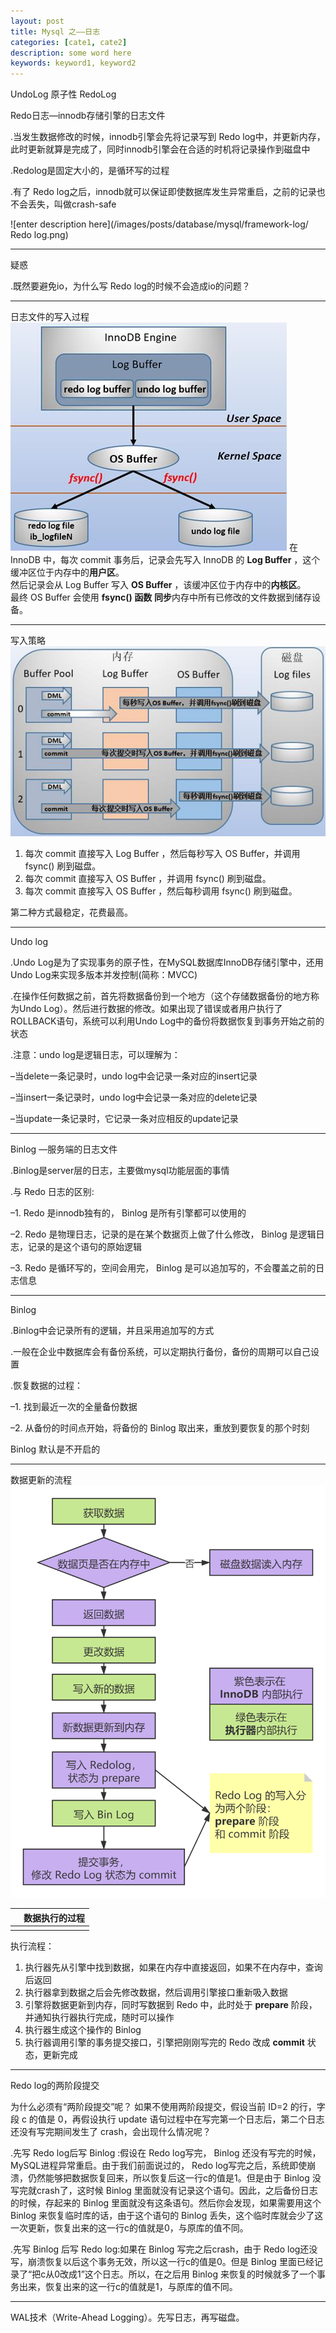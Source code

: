 ```yaml
---
layout: post
title: Mysql 之——日志
categories: [cate1, cate2]
description: some word here
keywords: keyword1, keyword2
---
```


UndoLog 原子性
RedoLog 




Redo日志—innodb存储引擎的日志文件

.当发生数据修改的时候，innodb引擎会先将记录写到 Redo  log中，并更新内存，此时更新就算是完成了，同时innodb引擎会在合适的时机将记录操作到磁盘中

.Redolog是固定大小的，是循环写的过程

.有了 Redo log之后，innodb就可以保证即使数据库发生异常重启，之前的记录也不会丢失，叫做crash-safe


![enter description here](/images/posts/database/mysql/framework-log/ Redo log.png)

----------


疑惑

.既然要避免io，为什么写 Redo  log的时候不会造成io的问题？


----------


日志文件的写入过程
![enter description here](/images/posts/database/mysql/framework-log/innodb.jpg)
在 InnoDB 中，每次 commit 事务后，记录会先写入 InnoDB 的 **Log Buffer** ，这个缓冲区位于内存中的**用户区**。<br>
然后记录会从 Log Buffer 写入 **OS Buffer** ，该缓冲区位于内存中的**内核区**。<br>
最终 OS Buffer 会使用 **fsync() 函数** **同步**内存中所有已修改的文件数据到储存设备。


----------

写入策略
![enter description here](/images/posts/database/mysql/framework-log/buffer.jpg)
1. 每次 commit 直接写入 Log Buffer ，然后每秒写入 OS Buffer，并调用 fsync() 刷到磁盘。
2. 每次 commit 直接写入 OS Buffer ，并调用 fsync() 刷到磁盘。
3. 每次 commit 直接写入 OS Buffer ，然后每秒调用 fsync() 刷到磁盘。

第二种方式最稳定，花费最高。


----------


Undo log

.Undo Log是为了实现事务的原子性，在MySQL数据库InnoDB存储引擎中，还用Undo Log来实现多版本并发控制(简称：MVCC)

.在操作任何数据之前，首先将数据备份到一个地方（这个存储数据备份的地方称为Undo Log）。然后进行数据的修改。如果出现了错误或者用户执行了ROLLBACK语句，系统可以利用Undo Log中的备份将数据恢复到事务开始之前的状态

.注意：undo log是逻辑日志，可以理解为：

–当delete一条记录时，undo log中会记录一条对应的insert记录

–当insert一条记录时，undo log中会记录一条对应的delete记录

–当update一条记录时，它记录一条对应相反的update记录


----------


 Binlog —服务端的日志文件

.Binlog是server层的日志，主要做mysql功能层面的事情

.与 Redo 日志的区别:

–1.  Redo 是innodb独有的， Binlog 是所有引擎都可以使用的

–2.  Redo 是物理日志，记录的是在某个数据页上做了什么修改， Binlog 是逻辑日志，记录的是这个语句的原始逻辑

–3.  Redo 是循环写的，空间会用完， Binlog 是可以追加写的，不会覆盖之前的日志信息


----------


 Binlog 

.Binlog中会记录所有的逻辑，并且采用追加写的方式

.一般在企业中数据库会有备份系统，可以定期执行备份，备份的周期可以自己设置

.恢复数据的过程：

–1. 找到最近一次的全量备份数据

–2. 从备份的时间点开始，将备份的 Binlog 取出来，重放到要恢复的那个时刻

 Binlog  默认是不开启的

----------




数据更新的流程
![enter description here](/images/posts/database/mysql/framework-log/process.png)

|  | 数据执行的过程 |
| :-- | :-- |
|  |  |


执行流程：
1. 执行器先从引擎中找到数据，如果在内存中直接返回，如果不在内存中，查询后返回
2. 执行器拿到数据之后会先修改数据，然后调用引擎接口重新吸入数据
3. 引擎将数据更新到内存，同时写数据到 Redo 中，此时处于 **prepare** 阶段，并通知执行器执行完成，随时可以操作
4. 执行器生成这个操作的 Binlog 
5. 执行器调用引擎的事务提交接口，引擎把刚刚写完的 Redo 改成 **commit** 状态，更新完成

----------


Redo log的两阶段提交

为什么必须有“两阶段提交”呢？
如果不使用两阶段提交，假设当前 ID=2 的行，字段 c 的值是 0，再假设执行 update 语句过程中在写完第一个日志后，第二个日志还没有写完期间发生了 crash，会出现什么情况呢？



.先写 Redo  log后写 Binlog :假设在 Redo  log写完， Binlog 还没有写完的时候，MySQL进程异常重启。由于我们前面说过的， Redo  log写完之后，系统即使崩溃，仍然能够把数据恢复回来，所以恢复后这一行c的值是1。但是由于 Binlog 没写完就crash了，这时候 Binlog 里面就没有记录这个语句。因此，之后备份日志的时候，存起来的 Binlog 里面就没有这条语句。然后你会发现，如果需要用这个 Binlog 来恢复临时库的话，由于这个语句的 Binlog 丢失，这个临时库就会少了这一次更新，恢复出来的这一行c的值就是0，与原库的值不同。

.先写 Binlog 后写 Redo  log:如果在 Binlog 写完之后crash，由于 Redo  log还没写，崩溃恢复以后这个事务无效，所以这一行c的值是0。但是 Binlog 里面已经记录了“把c从0改成1”这个日志。所以，在之后用 Binlog 来恢复的时候就多了一个事务出来，恢复出来的这一行c的值就是1，与原库的值不同。


----------


WAL技术（Write-Ahead Logging）。先写日志，再写磁盘。